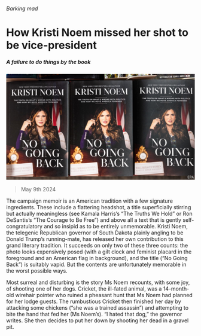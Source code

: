 ###### Barking mad

# How Kristi Noem missed her shot to be vice-president 

##### A failure to do things by the book 

![image](images/20240511_USP508.jpg) 

> May 9th 2024 

The campaign memoir is an American tradition with a few signature ingredients. These include a flattering headshot, a title superficially stirring but actually meaningless (see Kamala Harris’s “The Truths We Hold” or Ron DeSantis’s “The Courage to Be Free”) and above all a text that is gently self-congratulatory and so insipid as to be entirely unmemorable. Kristi Noem, the telegenic Republican governor of South Dakota plainly angling to be Donald Trump’s running-mate, has released her own contribution to this grand literary tradition. It succeeds on only two of these three counts: the photo looks expensively posed (with a gilt clock and feminist placard in the foreground and an American flag in background), and the title (“No Going Back”) is suitably vapid. But the contents are unfortunately memorable in the worst possible ways.

Most surreal and disturbing is the story Ms Noem recounts, with some joy, of shooting one of her dogs. Cricket, the ill-fated animal, was a 14-month-old wirehair pointer who ruined a pheasant hunt that Ms Noem had planned for her lodge guests. The rumbustious Cricket then finished her day by attacking some chickens (“she was a trained assassin”) and attempting to bite the hand that fed her (Ms Noem’s). “I hated that dog,” the governor writes. She then decides to put her down by shooting her dead in a gravel pit. 

